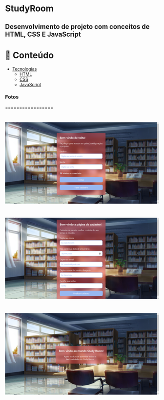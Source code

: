 # StudyRoom
## Desenvolvimento de projeto com conceitos de HTML, CSS E JavaScript


📌 Conteúdo
=================
<!--ts-->
   * [Tecnologias](#Tecnologias)
      * [HTML](#html)
      * [CSS](#css)
      * [JavaScript](#javascript)
      
<!--te-->

### Fotos
=================
<h1 align="center">
  <img alt="NextLevelWeek" title="#NextLevelWeek" src="./images/loginpage.png" />
</h1>
<h1 align="center">
  <img alt="NextLevelWeek" title="#NextLevelWeek" src="./images/cadastro.png" />
</h1>
<h1 align="center">
  <img alt="NextLevelWeek" title="#NextLevelWeek" src="./images/thanks page.png" />
</h1>




